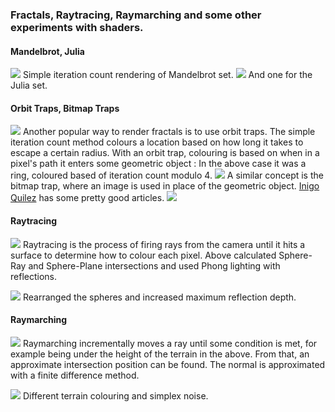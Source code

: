 ### Fractals, Raytracing, Raymarching and some other experiments with shaders.

#### Mandelbrot, Julia 
![](https://github.com/liuchia/Fractals-Raytracing-etc/blob/master/Gallery/Mandelbrot.png?raw=true)
Simple iteration count rendering of Mandelbrot set.
![](https://github.com/liuchia/Fractals-Raytracing-etc/blob/master/Gallery/Julia.png?raw=true)
And one for the Julia set.

#### Orbit Traps, Bitmap Traps
![](https://github.com/liuchia/Fractals-Raytracing-etc/blob/master/Gallery/Orbit_Trap.png?raw=true)
Another popular way to render fractals is to use orbit traps. The simple iteration count method colours a location based on how long it takes to escape a certain radius. With an orbit trap, colouring is based on when in a pixel's path it enters some geometric object : In the above case it was a ring, coloured based of iteration count modulo 4.
![](https://github.com/liuchia/Fractals-Raytracing-etc/blob/master/Gallery/Bitmap_Trap.png?raw=true)
A similar concept is the bitmap trap, where an image is used in place of the geometric object. [Inigo Quilez](http://www.iquilezles.org/www/index.htm) has some pretty good articles.
![](https://github.com/liuchia/Fractals-Raytracing-etc/blob/master/Gallery/Bitmap_Trap_2.png?raw=true)

#### Raytracing
![](https://github.com/liuchia/Fractals-Raytracing-etc/blob/master/Gallery/Raytracer.png?raw=true)
Raytracing is the process of firing rays from the camera until it hits a surface to determine how to colour each pixel. Above calculated Sphere-Ray and Sphere-Plane intersections and used Phong lighting with reflections.

![](https://github.com/liuchia/Fractals-Raytracing-etc/blob/master/Gallery/Raytracer_2.png?raw=true)
Rearranged the spheres and increased maximum reflection depth.

#### Raymarching
![](https://github.com/liuchia/Fractals-Raytracing-etc/blob/master/Gallery/Raymarching.png?raw=true)
Raymarching incrementally moves a ray until some condition is met, for example being under the height of the terrain in the above. From that, an approximate intersection position can be found. The normal is approximated with a finite difference method.

![](https://github.com/liuchia/Fractals-Raytracing-etc/blob/master/Gallery/Raymarching_2.png?raw=true)
Different terrain colouring and simplex noise.